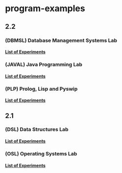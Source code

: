 # program-examples

## 2.2

### (DBMSL) Database Management Systems Lab

#### [List of Experiments](./resources/DBMS/README.md)

### (JAVAL) Java Programming Lab

#### [List of Experiments](./resources/JAVA/README.md)

### (PLP) Prolog, Lisp and Pyswip

#### [List of Experiments](./resources/PLP/README.md)

## 2.1

### (DSL) Data Structures Lab

#### [List of Experiments](./resources/DS/README.md)

### (OSL) Operating Systems Lab

#### [List of Experiments](./resources/DS/README.md)
